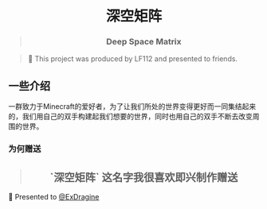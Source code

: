 # <h1 align="center">深空矩阵</h1>

><h3 align="center">Deep Space Matrix</h3>

>🎉 This project was produced by LF112 and presented to friends.

## 一些介绍
一群致力于Minecraft的爱好者，为了让我们所处的世界变得更好而一同集结起来的，我们用自己的双手构建起我们想要的世界，同时也用自己的双手不断去改变周围的世界。

### 为何赠送
><h2 align="center">`深空矩阵` 这名字我很喜欢即兴制作赠送</h>

🎉 Presented to [@ExDragine](https://github.com/ExDragine)
